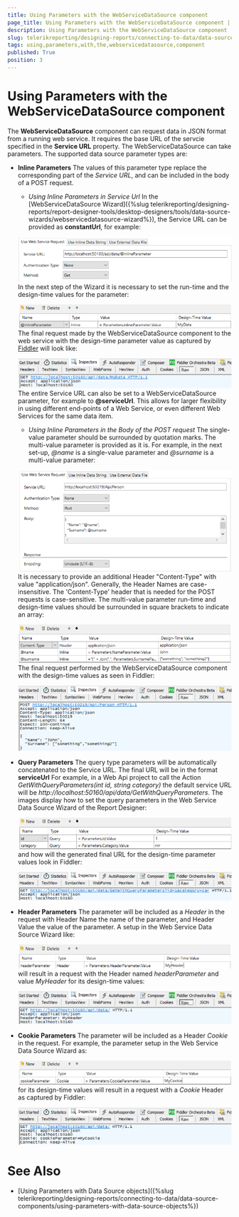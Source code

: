 ```yaml
---
title: Using Parameters with the WebServiceDataSource component
page_title: Using Parameters with the WebServiceDataSource component | for Telerik Reporting Documentation
description: Using Parameters with the WebServiceDataSource component
slug: telerikreporting/designing-reports/connecting-to-data/data-source-components/webservicedatasource-component/using-parameters-with-the-webservicedatasource-component
tags: using,parameters,with,the,webservicedatasource,component
published: True
position: 3
---
```


# Using Parameters with the WebServiceDataSource component



The __WebServiceDataSource__  component can request data in JSON format from a running web service.         It requires the base URL of the servcie specified in the __Service URL__  property.         The WebServiceDataSource can take parameters. The supported data source parameter types are:       

* __Inline Parameters__ The values of this parameter type replace the corresponding part of the *Service URL*,             and can be included in the body of a POST request.           

   + *Using Inline Parameters in Service Url* In the [WebServiceDataSource Wizard]({%slug telerikreporting/designing-reports/report-designer-tools/desktop-designers/tools/data-source-wizards/webservicedatasource-wizard%}), the Service URL can be provided as                 __constantUrl__, for example:                 

  ![Web Service Data Source Urlx 750](images/WebServiceDataSourceUrlx750.png)In the next step of the Wizard it is necessary to set the run-time and the design-time values for the parameter:                 

  ![Web Service Data Source Inline Parameterx 750](images/WebServiceDataSourceInlineParameterx750.png)The final request made by the WebServiceDataSource component to the web service with the design-time                 parameter value as captured by                  [Fiddler](https://www.telerik.com/download/fiddler)                  will look like:                 

  ![Web Service Data Source Inline Parameter Request Urlx 750](images/WebServiceDataSourceInlineParameterRequestUrlx750.png)The entire Service URL can also be set to a WebServiceDataSource parameter, for example to                 __@serviceUrl__. This allows for larger flexibility in using different end-points of a Web Service,                 or even different Web Services for the same data item.               

   + *Using Inline Parameters in the Body of the POST request* The single-value parameter should be surrounded by quotation marks. The multi-value parameter is provided as it is.                 For example, in the next set-up, *@name*  is a single-value parameter and                 *@surname*  is a multi-value parameter:                 

  ![Web Service Data Source Url Bodyx 750](images/WebServiceDataSourceUrlBodyx750.png)It is necessary to provide an additional Header "Content-Type" with value "application/json". Generally, the Header                 Names are case-insensitive. The 'Content-Type' header that is needed for the POST requests is case-sensitive.               The multi-value parameter run-time and design-time values should be surrounded in square brackets to indicate                 an array:                 

  ![Web Service Data Source Inline Parameter Bodyx 750](images/WebServiceDataSourceInlineParameterBodyx750.png)The final request performed by the WebServiceDataSource component with the design-time values as seen in Fiddler:                 

  ![Web Service Data Source Inline Parameter Request Url Bodyx 750](images/WebServiceDataSourceInlineParameterRequestUrlBodyx750.png)

* __Query Parameters__ The query type parameters will be automatically concatenated to the Service URL. The final URL will be in the format           __serviceUrl__ For example, in a Web Api project to call the Action *GetWithQueryParameters(int id, string category)*              the default service URL will be *http://localhost:50160/api/data/GetWithQueryParameters*.             The images display how to set the query parameters in the Web Service Data Source Wizard of the Report Designer:             

  ![Web Service Data Source Query Parameterx 750](images/WebServiceDataSourceQueryParameterx750.png)and how will the generated final URL for the design-time parameter values look in Fiddler:             

  ![Web Service Data Source Query Parameter Request Urlx 750](images/WebServiceDataSourceQueryParameterRequestUrlx750.png)

* __Header Parameters__ The parameter will be included as a *Header*  in the request with Header Name the name of             the parameter, and Header Value the value of the parameter. A setup in the Web Service Data Source Wizard like:             

  ![Web Service Data Source Header Parameterx 750](images/WebServiceDataSourceHeaderParameterx750.png)will result in a request with the Header named *headerParameter*  and value             *MyHeader*  for its design-time values:             

  ![Web Service Data Source Header Parameter Request Urlx 750](images/WebServiceDataSourceHeaderParameterRequestUrlx750.png)

* __Cookie Parameters__ The parameter will be included as a Header *Cookie*  in the request.             For example, the parameter setup in the Web Service Data Source Wizard as:             

  ![Web Service Data Source Cookie Parameterx 750](images/WebServiceDataSourceCookieParameterx750.png)for its design-time values will result in a request with a *Cookie*  Header as captured              by Fiddler:             

  ![Web Service Data Source Cookie Parameter Request Urlx 750](images/WebServiceDataSourceCookieParameterRequestUrlx750.png)

# See Also

 

* [Using Parameters with Data Source objects]({%slug telerikreporting/designing-reports/connecting-to-data/data-source-components/using-parameters-with-data-source-objects%})


